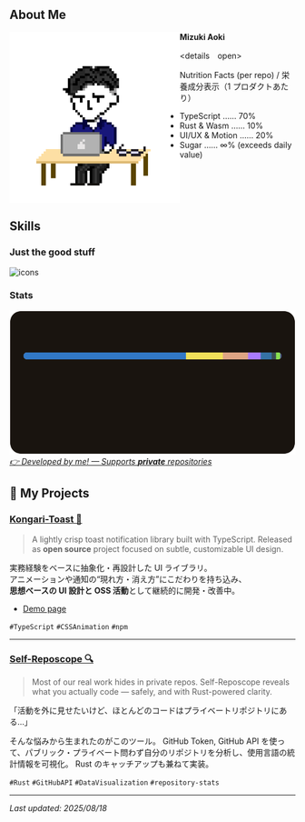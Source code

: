 <!-- # Mizuki Aoki 🍕 -->

## About Me

<img src="./assets/New Piskel_Mizuki_PC.gif" alt="me!" width="300" align="left">

<p><strong>Mizuki Aoki</strong></p>

<details　open>
  <summary>Nutrition Facts (per repo) / 栄養成分表示（1 プロダクトあたり）</summary>

-   TypeScript …… 70%
-   Rust & Wasm …… 10%
-   UI/UX & Motion …… 20%
-   Sugar …… ∞% (exceeds daily value)

</details>

<br clear="left"/>

<!-- ![I work as a SWE](./assets/I_work_as_a_SWE.svg) <br>
![I work as a SWE](./assets/software_engineer.svg) -->

<!-- プロダクト志向で UI/UX や設計思想にこだわるタイプのエンジニアです。
Web フロントから Rust × WebAssembly のような低レイヤー領域まで、
操作の反応や動きの気持ちよさを重視し、触っていて“直感的に使える”プロダクトを目指しています。

I'm a product-oriented software engineer who loves building thoughtful UI/UX,
designing full-stack architecture, and experimenting with new languages and runtimes like Rust.

**Interests**
`#UI/UX設計` `#Full-stack開発` `#Rust×Web` `#TypeScript` `#SaaS開発`

_Exploring design-driven development, Web performance, and cross-platform product development._ -->

## Skills

### Just the good stuff

![icons](https://skillicons.dev/icons?i=js,ts,react,tailwind,rust,wasm,tauri,docker,figma,apple,debian)

### Stats

<a href="https://github.com/4okimi7uki/self-reposcope"><img src="https://github.com/4okimi7uki/4okimi7uki/blob/main/output/full_languages.svg" alt="stats" />
<br />
<em> 👉 Developed by me! — Supports **private** repositories </em>
</a>

<!-- ### Languages I've worked with (but don't use every day)
![icons](https://skillicons.dev/icons?i=php,python,matlab,latex)

### Frontend

![icons](https://skillicons.dev/icons?i=html,css,wasm,react,tailwind,vite)

### Backend / Frameworks

![icons](https://skillicons.dev/icons?i=nodejs,flask)

### Tools / DevTools

![icons](https://skillicons.dev/icons?i=vscode,docker,git,github,postman)

### Design / UX

![icons](https://skillicons.dev/icons?i=figma)

### OS / Platform

![icons](https://skillicons.dev/icons?i=linux,debian,apple,windows)

### Infra / DevOps

![icons](https://skillicons.dev/icons?i=aws,nginx) -->

## 🚀 My Projects

### [Kongari-Toast 🍞](https://github.com/4okimi7uki/kongari-toast)

> A lightly crisp toast notification library built with TypeScript.
> Released as **open source** project focused on subtle, customizable UI design.

実務経験をベースに抽象化・再設計した UI ライブラリ。  
アニメーションや通知の“現れ方・消え方”にこだわりを持ち込み、  
**思想ベースの UI 設計と OSS 活動**として継続的に開発・改善中。

-   [Demo page](https://4okimi7uki.github.io/kongari-toast/)

`#TypeScript` `#CSSAnimation` `#npm`

---

<!--
### [shutdown-watcher（WIP）](https://github.com/4okimi7uki/shutdown-watcher)

> A tiny Rust daemon that listens for SIGINT/SIGTERM and performs safe shutdown routines.
> Inspired by the need for end-of-day actions (like time-tracking) on desktop shutdown.

Rust による低レイヤー処理を学ぶために作成中。
クロスプラットフォーム（Mac/Windows）で動作し、
シャットダウンをトリガーに勤怠処理などを行う補助ツールを想定。

`#Rust` `#tokio` `#signal_handling` `#system_programming` -->

### [Self-Reposcope 🔍](https://github.com/4okimi7uki/self-reposcope)

> Most of our real work hides in private repos.
> Self-Reposcope reveals what you actually code — safely, and with Rust-powered clarity.

「活動を外に見せたいけど、ほとんどのコードはプライベートリポジトリにある...」

そんな悩みから生まれたのがこのツール。
GitHub Token, GitHub API を使って、パブリック・プライベート問わず自分のリポジトリを分析し、使用言語の統計情報を可視化。
Rust のキャッチアップも兼ねて実装。

`#Rust` `#GitHubAPI` `#DataVisualization` `#repository-stats`

<!--
## Currently Exploring

-   Rust × WASM によるフロントエンド閉域での UX 向上・画像圧縮などのパフォーマンス設計
    _Improving UX and performance via Rust × WASM, such as frontend-side image compression_

-   React × Vite × Tailwind による UI/UX 構築
    _Building modern UI/UX with React, Vite, and Tailwind CSS_

-   DevContainer / Docker / GitHub Actions による開発体験・デプロイ最適化
    _Optimizing DX and CI/CD using DevContainer, Docker, and GitHub Actions_

-   マイクロサービス間の認証（IdP, JWT, セッション管理）
    _Authentication across microservices (IdP, JWT, session management)_

-->

---

_Last updated: 2025/08/18_
